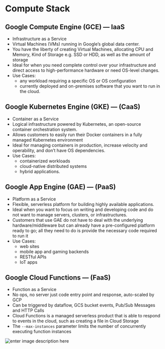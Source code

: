 # Compute Stack

## Google Compute Engine (GCE) — IaaS
- Infrastructure as a Service
- Virtual Machines (VMs) running in Google’s global data center. 
- You have the liberty of creating Virtual Machines, allocating CPU and Memory, Kind of Storage e.g. SSD or HDD, as well as the amount of storage
- Ideal for when you need complete control over your infrastructure and direct access to high-performance hardware or need OS-level changes.
- Use Cases: 
	- any workload requiring a specific OS or OS configuration
	- currently deployed and on-premises software that you want to run in the cloud.

## Google Kubernetes Engine (GKE) — (CaaS)
- Container as a Service
- Logical infrastructure powered by Kubernetes, an open-source container orchestration system. 
- Allows customers to easily run their Docker containers in a fully managed Kubernetes environment
- Ideal for managing containers in production, increase velocity and operability, and don’t have OS dependencies. 
- Use Cases: 
	- containerized workloads
	- cloud-native distributed systems
	- hybrid applications.

## Google App Engine (GAE) — (PaaS)
- Platform as a Service
- Flexible, serverless platform for building highly available applications.
- Ideal when you want to focus on writing and developing code and do not want to manage servers, clusters, or infrastructures. 
- Customers that use GAE do not have to deal with the underlying hardware/middleware but can already have a pre-configured platform ready to go; all they need to do is provide the necessary code required to run it
- Use Cases:
	- web sites
	- mobile app and gaming backends
	- RESTful APIs
	- IoT apps

## Google Cloud Functions — (FaaS)
- Function as a Service
- No ops, no server just code entry point and response, auto-scaled by GCP
- Can be triggered by dataflow, GCS bucket events, Pub/Sub Messages and HTTP Calls
- Cloud Functions is a managed serverless product that is able to respond to events in the cloud, such as creating a file in Cloud Storage
- The `--max-instances` parameter limits the number of concurrently executing function instances

![enter image description here](https://storage.googleapis.com/gweb-cloudblog-publish/images/GCP2Bcompute2Bservice2Bladder51qi.max-1200x1200.PNG)
